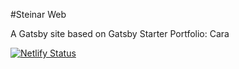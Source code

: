 #Steinar Web

A Gatsby site based on Gatsby Starter Portfolio: Cara

[![Netlify Status](https://api.netlify.com/api/v1/badges/98e60162-5d83-4f34-a0a6-088aa873c72e/deploy-status)](https://app.netlify.com/sites/jolly-liskov-4f379f/deploys)